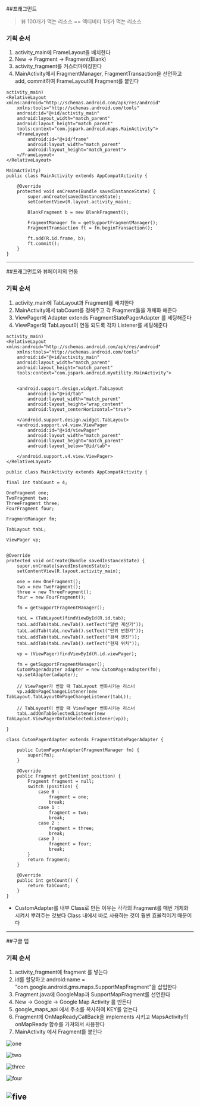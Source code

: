 ##프래그먼트
> 뷰 100개가 먹는 리소스 == 액티비티 1개가 먹는 리소스

### 기획 순서
1. activity_main에 FrameLayout을 배치한다
2. New -> Fragment -> Fragment(Blank)
3. activity_fragment를 커스터마이징한다
4. MainActivity에서 FragmentManager, FragmentTransaction을 선언하고 add, commit하여 FrameLayout에 Fragment를 붙인다

```
activity_main)
<RelativeLayout xmlns:android="http://schemas.android.com/apk/res/android"
    xmlns:tools="http://schemas.android.com/tools"
    android:id="@+id/activity_main"
    android:layout_width="match_parent"
    android:layout_height="match_parent"
    tools:context="com.jspark.android.maps.MainActivity">
    <FrameLayout
        android:id="@+id/frame"
        android:layout_width="match_parent"
        android:layout_height="match_parent">
    </FrameLayout>
</RelativeLayout>
```
```
MainActivity)
public class MainActivity extends AppCompatActivity {

    @Override
    protected void onCreate(Bundle savedInstanceState) {
        super.onCreate(savedInstanceState);
        setContentView(R.layout.activity_main);

        BlankFragment b = new BlankFragment();

        FragmentManager fm = getSupportFragmentManager();
        FragmentTransaction ft = fm.beginTransaction();

        ft.add(R.id.frame, b);
        ft.commit();
    }
}
```

---

##프래그먼트와 뷰페이저의 연동

### 기획 순서
1. activity_main에 TabLayout과 Fragment를 배치한다
2. MainActivity에서 tabCount를 정해주고 각 Fragment들을 개체화 해준다
3. ViewPager에 Adapter extends FragmentStatePagerAdapter 를 세팅해준다
4. ViewPager와 TabLayout이 연동 되도록 각자 Listener를 세팅해준다

```
activity_main)
<RelativeLayout xmlns:android="http://schemas.android.com/apk/res/android"
    xmlns:tools="http://schemas.android.com/tools"
    android:id="@+id/activity_main"
    android:layout_width="match_parent"
    android:layout_height="match_parent"
    tools:context="com.jspark.android.myutility.MainActivity">


    <android.support.design.widget.TabLayout
        android:id="@+id/tab"
        android:layout_width="match_parent"
        android:layout_height="wrap_content"
        android:layout_centerHorizontal="true">

    </android.support.design.widget.TabLayout>
    <android.support.v4.view.ViewPager
        android:id="@+id/viewPager"
        android:layout_width="match_parent"
        android:layout_height="match_parent"
        android:layout_below="@id/tab">

    </android.support.v4.view.ViewPager>
</RelativeLayout>
```

```
public class MainActivity extends AppCompatActivity {

final int tabCount = 4;

OneFragment one;
TwoFragment two;
ThreeFragment three;
FourFragment four;

FragmentManager fm;

TabLayout tabL;

ViewPager vp;


@Override
protected void onCreate(Bundle savedInstanceState) {
    super.onCreate(savedInstanceState);
    setContentView(R.layout.activity_main);

    one = new OneFragment();
    two = new TwoFragment();
    three = new ThreeFragment();
    four = new FourFragment();

    fm = getSupportFragmentManager();

    tabL = (TabLayout)findViewById(R.id.tab);
    tabL.addTab(tabL.newTab().setText("일반 계산기"));
    tabL.addTab(tabL.newTab().setText("단위 변환기"));
    tabL.addTab(tabL.newTab().setText("검색 엔진"));
    tabL.addTab(tabL.newTab().setText("현재 위치"));

    vp = (ViewPager)findViewById(R.id.viewPager);

    fm = getSupportFragmentManager();
    CutomPagerAdapter adapter = new CutomPagerAdapter(fm);
    vp.setAdapter(adapter);

    // ViewPager가 변할 때 TabLayout 변화시키는 리스너
    vp.addOnPageChangeListener(new TabLayout.TabLayoutOnPageChangeListener(tabL));

    // TabLayout이 변할 때 ViewPager 변화시키는 리스너
    tabL.addOnTabSelectedListener(new TabLayout.ViewPagerOnTabSelectedListener(vp));

}

class CutomPagerAdapter extends FragmentStatePagerAdapter {

    public CutomPagerAdapter(FragmentManager fm) {
        super(fm);
    }

    @Override
    public Fragment getItem(int position) {
        Fragment fragment = null;
        switch (position) {
            case 0 :
                fragment = one;
                break;
            case 1 :
                fragment = two;
                break;
            case 2 :
                fragment = three;
                break;
            case 3 :
                fragment = four;
                break;
        }
        return fragment;
    }

    @Override
    public int getCount() {
        return tabCount;
    }
}
```
- CustomAdapter를 내부 Class로 만든 이유는 각각의 Fragment를 매번 개체화 시켜서 뿌려주는 것보다 Class 내에서 바로 사용하는 것이 훨씬 효율적이기 때문이다

---

##구글 맵

### 기획 순서
1. activity_fragment에 fragment 를 넣는다
2. id를 할당하고 android:name = "com.google.android.gms.maps.SupportMapFragment"을 삽입한다
3. Fragment.java에 GoogleMap과 SupportMapFragment를 선언한다
4. New -> Google -> Google Map Activity 를 만든다
5. google_maps_api 에서 주소를 복사하여 KEY를 얻는다
6. Fragment에 OnMapReadyCallBack을 implements 시키고 MapsActivity의 onMapReady 함수를 가져와서 사용한다
7. MainActivity 에서 Fragment를 붙인다

![one](https://github.com/Ekutz/Fast_Campus_JS/blob/master/170206/imgs/one.png?raw=true)

![two](https://github.com/Ekutz/Fast_Campus_JS/blob/master/170206/imgs/two.png?raw=true)

![three](https://github.com/Ekutz/Fast_Campus_JS/blob/master/170206/imgs/three.png?raw=true)

![four](https://github.com/Ekutz/Fast_Campus_JS/blob/master/170206/imgs/four.png?raw=true)

![five](https://github.com/Ekutz/Fast_Campus_JS/blob/master/170206/imgs/five.png?raw=true)
---